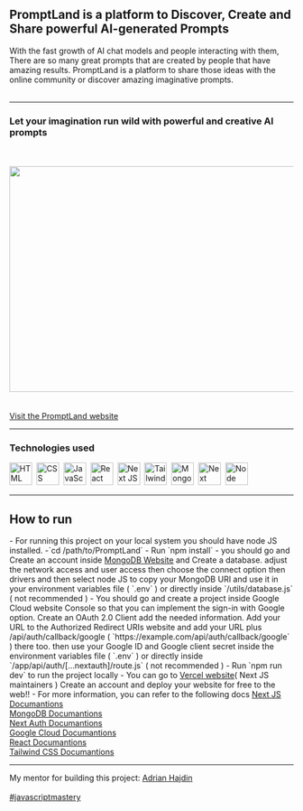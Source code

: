 <h2> PromptLand is a platform to Discover, Create and Share powerful AI-generated Prompts</h2>
With the fast growth of AI chat models and people interacting with them, There are so many great prompts that are created by people that have amazing results. PromptLand is a platform to share those ideas with the online community or discover amazing imaginative prompts.
<br /> <br />
<hr/>
<h3>Let your imagination run wild with powerful and creative AI prompts</h3>
<br /> <br />
<img src="https://github.com/SadraKian/PromptLand/assets/128605953/dacd5805-4f72-4f23-8497-087414c52214" width="800" height="400" />
  <br /><br /><br />
<a href="https://prompt-land-mu.vercel.app/" target="_blank">Visit the PromptLand website</a>
  <br /> <hr/>
  <section>
    <h3>Technologies used</h3>
    <img src="https://github.com/SadraKian/PromptLand/assets/128605953/6d86fade-454b-4877-89de-4b1dbe15d2a2" title="HTML" alt="HTML"  width="40" height="40" />&nbsp;
    <img src="https://github.com/SadraKian/PromptLand/assets/128605953/ec6a1a00-b0f7-42ce-9b8f-2ceee55bc0b0" title="CSS" alt="CSS" width="40" height="40" />&nbsp;
      <img src="https://github.com/SadraKian/PromptLand/assets/128605953/8d537b82-5b08-410c-833d-7383f575e8b1" title="JavaScript" alt="JavaScript" width="40" height="40" />&nbsp;
      <img src="https://github.com/SadraKian/PromptLand/assets/128605953/7eb79375-8587-43ab-84b8-82a0b63a7899" title="React" alt="React" width="40" height="40" />&nbsp;
       <img src="https://github.com/SadraKian/PromptLand/assets/128605953/2bd7b0f3-7747-4ed0-8b6b-3acbf0031b9b" title="Next JS" alt="Next JS" width="40" height="40" />&nbsp;
        <img src="https://github.com/SadraKian/PromptLand/assets/128605953/b493dc86-491c-4590-9946-3683a26d7ce0" title="TailwindCSS" alt="TailwindCSS" width="40" height="40" />&nbsp;
        <img src="https://github.com/SadraKian/PromptLand/assets/128605953/2be5bcad-9488-4f96-99b1-07f4cde2ae2b" title="MongoDB" alt="MongoDB" width="40" height="40" />&nbsp;
        <img src="https://github.com/SadraKian/PromptLand/assets/128605953/37e833c1-e801-47fd-b69f-603555ebd290" title="Next Auth" alt="Next Auth" width="40" height="40">&nbsp;
        <img src="https://github.com/SadraKian/PromptLand/assets/128605953/7c276d2d-847d-4ad1-9054-22d1beb63d59" title="Node JS" alt="Node JS" width="40" height="40">
  </section>
<hr />
<h2>How to run </h2>
- For running this project on your local system you should have node JS installed. <a href="https://nodejs.org/en/download"></a>
-`cd /path/to/PromptLand`
- Run `npm install`
- you should go and Create an account inside <a href="https://www.mongodb.com/">MongoDB Website</a> and Create a database. adjust the network access and user access then choose the connect option then drivers and then select node JS to copy your MongoDB URI and use it in your environment variables file ( `.env` ) or directly inside `/utils/database.js` ( not recommended )
- You should go and create a project inside <a>Google Cloud website Console</a> so that you can implement the sign-in with Google option. Create an OAuth 2.0 Client add the needed information. Add your URL to the Authorized Redirect URIs website and add your URL plus /api/auth/callback/google ( `https://example.com/api/auth/callback/google` ) there too. then use your Google ID and Google client secret inside the environment variables file ( `.env` ) or directly inside `/app/api/auth/[...nextauth]/route.js` ( not recommended ) 
- Run `npm run dev` to run the project locally
- You can go to <a href="https://vercel.com/">Vercel website</a>( Next JS maintainers ) Create an account and deploy your website for free to the web!!
- For more information, you can refer to the following docs
<a href="https://nextjs.org/">Next JS Documantions</a><br>
<a href="https://www.mongodb.com/docs/manual/core/document/">MongoDB Documantions</a><br>
<a href="https://next-auth.js.org/">Next Auth Documantions</a><br>
<a href="https://cloud.google.com/docs">Google Cloud Documantions</a><br>
<a href="[https://nextjs.org/](https://react.dev/)">React Documantions</a><br>
<a href="https://tailwindcss.com/">Tailwind CSS Documantions</a><br>
<hr />
  My mentor for building this project:  <a href="https://github.com/adrianhajdin" target="_blank">Adrian Hajdin</a>
  <br /> <br />
<a href="https://www.youtube.com/@javascriptmastery" target="_blank" >#javascriptmastery</a>
